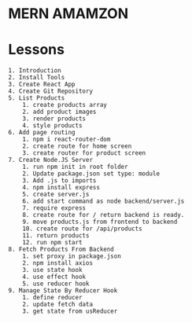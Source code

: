 # MERN AMAMZON

# Lessons

    1. Introduction
    2. Install Tools
    3. Create React App
    4. Create Git Repository
    5. List Products
        1. create products array
        2. add product images
        3. render products
        4. style products
    6. Add page routing
        1. npm i react-router-dom
        2. create route for home screen
        3. create router for product screen
    7. Create Node.JS Server
        1. run npm init in root folder
        2. Update package.json set type: module
        3. Add .js to imports
        4. npm install express
        5. create server.js
        6. add start command as node backend/server.js
        7. require express
        8. create route for / return backend is ready.
        9. move products.js from frontend to backend
        10. create route for /api/products
        11. return products
        12. run npm start
    8. Fetch Products From Backend
        1. set proxy in package.json
        2. npm install axios
        3. use state hook
        4. use effect hook
        5. use reducer hook
    9. Manage State By Reducer Hook
        1. define reducer
        2. update fetch data
        3. get state from usReducer
